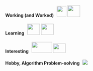 <!--
[![JAlthea's GitHub stats](https://github-readme-stats.vercel.app/api?username=JAlthea&show_icons=true&theme=dracula)](https://github.com/JAlthea/github-readme-stats)
-->

#### Working (and Worked) &nbsp; <img src="https://isocpp.org/files/img/cpp_logo.png" width="30" height="35"> <img src="https://icons.veryicon.com/png/o/miscellaneous/open-ncloud/network-135.png" width="40" height="37"> 

#### Learning &nbsp; <img src="https://cdn.icon-icons.com/icons2/2415/PNG/512/java_original_wordmark_logo_icon_146459.png" width="40" height="35"> <img src="https://img1.daumcdn.net/thumb/R1280x0/?scode=mtistory2&fname=https%3A%2F%2Fblog.kakaocdn.net%2Fdn%2FUd7Eb%2FbtqGHrpOMqH%2FPj870JUKsJRipdGSofWgF1%2Fimg.jpg" width="40" height="35">

#### Interesting &nbsp; <img src="https://www.suse.com/c/wp-content/uploads/2019/10/27016_1569327969643-devops-process.png" width="65" height="35"> <img src="https://static.cdnlogo.com/logos/g/1/google-cloud.svg" width="40" height="30"> 

#### Hobby, Algorithm Problem-solving &nbsp; [![](http://mazassumnida.wtf/api/mini/generate_badge?boj=practice1)](https://solved.ac/practice1)



<!--
**JAlthea/JAlthea** is a ✨ _special_ ✨ repository because its `README.md` (this file) appears on your GitHub profile.

Here are some ideas to get you started:

- 🔭 I’m currently working on ...
- 🌱 I’m currently learning ...
- 👯 I’m looking to collaborate on ...
- 🤔 I’m looking for help with ...
- 💬 Ask me about ...
- 📫 How to reach me: ...
- 😄 Pronouns: ...
- ⚡ Fun fact: ...
-->

